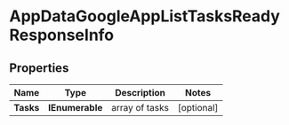 # AppDataGoogleAppListTasksReadyResponseInfo


## Properties

| Name | Type | Description | Notes |
|------------ | ------------- | ------------- | -------------|
**Tasks** | **IEnumerable<AppDataGoogleAppListTasksReadyTaskInfo>** | array of tasks |[optional]|